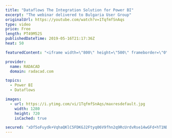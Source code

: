 ```yaml
---
title: "Dataflows The Integration Solution for Power BI"
excerpt: "The webinar delivered to Bulgaria User Group"
originalUrl: https://youtube.com/watch?v=1TqfmfSnAqs
type: video
price: Free
length: PT49M52S
publishedDateTime: 2019-05-16T21:17:36Z
heat: 50

featuredContent: "<iframe width=\"800\" height=\"500\" frameborder=\"0\" src=\"https://www.youtube.com/embed/1TqfmfSnAqs\" allow=\"accelerometer; autoplay; encrypted-media; gyroscope; picture-in-picture\" allowfullscreen></iframe>"

provider:
  name: RADACAD
  domain: radacad.com

topics:
  - Power BI
  - Dataflows

images:
  - url: https://i.ytimg.com/vi/1TqfmfSnAqs/maxresdefault.jpg
    width: 1280
    height: 720
    isCached: true

secured: "xDf5oFuydk+VqhaQKlC5FDKGJ2Ftyq06V9fhn2q9RcUrdvRse14wGFd+hT1NDZkWDHbwMgV/PvJWSh0dCnwLJyHlmjwwicyXsHnZi7ffsTtZiZQW0bAL38PesoXAIX/rwyVGK/BiiyZ+sRzvtNPtydHz7HEemqU5ti0ZX6tYUPUPTaJnnlgcA/9SM8oI5ChfuqeHDSLNjYH70Sa7kgLu+yAiA6rQTUuQj08hDnFAwdQoZOM9ePkuhXap0hcUSv87FeJjrviya4J++j1v27ZKGNGvH7Ace0yXw9MM80YDO7PHvvwRHCUj15UmnIYbcDT2Gzs5nsaIRDZgSKp1Fzib/IGGRtNzAJNhVJx6/K93Am750wpmPQ4vHm2LF+NyMbohQKmHZoEbyOhvY1UKZjUYL8Xy/cGYYe47nh91wzrTC9I=;Y81ySixHCs3E0nCEIQL69g=="
---
```


